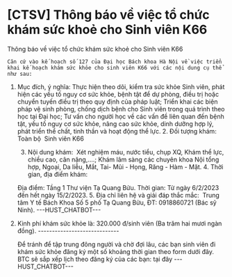 # [CTSV] Thông báo về việc tổ chức khám sức khoẻ cho Sinh viên K66

Thông báo về việc tổ chức khám sức khoẻ cho Sinh viên K66
        
	Căn cứ vào kế hoạch số 127 của Đại học Bách khoa Hà Nội về việc triển khai kế hoạch khám sức khỏe cho sinh viên K66 với các nội dung cụ thể như sau:
1. Mục đích, ý nghĩa: Thực hiện theo dõi, kiểm tra sức khỏe Sinh viên, phát hiện các yếu tố nguy cơ sức khỏe, bệnh tật để dự phòng, điều trị hoặc chuyển tuyến điều trị theo quy định của pháp luật; Triển khai các biện pháp vệ sinh phòng, chống dịch bệnh cho Sinh viên trong quá trình theo học tại Đại học; Tư vấn cho người học về các vấn đề liên quan đến bệnh tật, yếu tố nguy cơ sức khỏe, nâng cao sức khỏe, dinh dưỡng hợp lý, phát triển thể chất, tinh thần và hoạt động thể lực. 2. Đối tượng khám: Toàn bộ  Sinh viên K66

	3. Nội dung khám:  Xét nghiệm máu, nước tiểu, chụp XQ, Khám thể lực, chiều cao, cân nặng,....; Khám lâm sàng các chuyên khoa Nội tổng hợp, Ngoại, Da liễu, Mắt, Tai- Mũi - Họng, Răng - Hàm - Mặt. 4. Thời gian, địa điểm khám:

	Địa điểm: Tầng 1 Thư viện Tạ Quang Bửu. Thời gian: Từ ngày 6/2/2023 đến hết ngày 15/2/2023. 5. Địa chỉ liên hệ và giải đáp thắc mắc:  Trung tâm Y tế Bách Khoa Số 5 phố Tạ Quang Bửu, ĐT: 0918860721 (Bác sỹ Ninh).
 ---HUST_CHATBOT---
 6. Kinh phí khám sức khỏe là: 320.000 đ/sinh viên (Ba trăm hai mươi ngàn đồng). -----------------------------

	Để tránh để tập trung đông người và chờ đợi lâu, các bạn sinh viên đi khám sức khỏe đăng ký một số khoảng thời gian theo form dưới đây. BTC sẽ sắp xếp lịch theo đăng ký của các bạn: tại đây 
 ---HUST_CHATBOT---